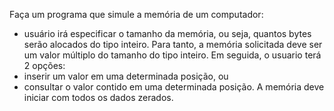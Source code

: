Faça um programa que simule a memória de um computador: 
- usuário irá especificar o tamanho da memória, ou seja, quantos bytes serão alocados do tipo inteiro. Para tanto, a memória solicitada deve ser um valor múltiplo do tamanho do tipo inteiro. 
Em seguida, o usuario terá 2 opções: 
- inserir um valor em uma determinada posição, ou
- consultar o valor contido em uma determinada posição. 
A memória deve iniciar com todos os dados zerados.
